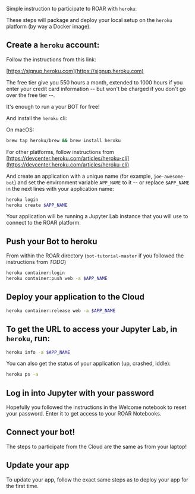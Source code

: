 Simple instruction to participate to ROAR with `heroku`:

These steps will package and deploy your local setup on the `heroku` platform (by way a Docker image).

## Create a `heroku` account:

Follow the instructions from this link:

[https://signup.heroku.com](https://signup.heroku.com)

The free tier give you 550 hours a month, extended to 1000 hours if you enter your credit card information -- but won't be charged if you don't go over the free tier --.

It's enough to run a your BOT for free!

And install the `heroku` cli:

On macOS:

```sh
brew tap heroku/brew && brew install heroku
```

For other platforms, follow instructions from [https://devcenter.heroku.com/articles/heroku-cli](https://devcenter.heroku.com/articles/heroku-cli)

And create an application with a unique name (for example, `joe-awesome-bot`) and set the environment variable `APP_NAME` to it -- or replace `$APP_NAME` in the next lines with your application name:

```sh
heroku login
heroku create $APP_NAME
```

Your application will be running a Jupyter Lab instance that you will use to connect to the ROAR platform.

## Push your Bot to heroku

From within the ROAR directory (`bot-tutorial-master` if you followed the instructions from *TODO*)

```sh
heroku container:login
heroku container:push web -a $APP_NAME 
```

## Deploy your application to the Cloud

```sh
heroku container:release web -a $APP_NAME
```

## To get the URL to access your Jupyter Lab, in `heroku`, run:

```sh
heroku info -a $APP_NAME
```

You can also get the status of your application (up, crashed, iddle):

```sh
heroku ps -a
```

## Log in into Jupyter with your password

Hopefully you followed the instructions in the Welcome notebook to reset your password. Enter it to get access to your ROAR Notebooks.

## Connect your bot!

The steps to participate from the Cloud are the same as from your laptop!

## Update your app

To update your app, follow the exact same steps as to deploy your app for the first time.
